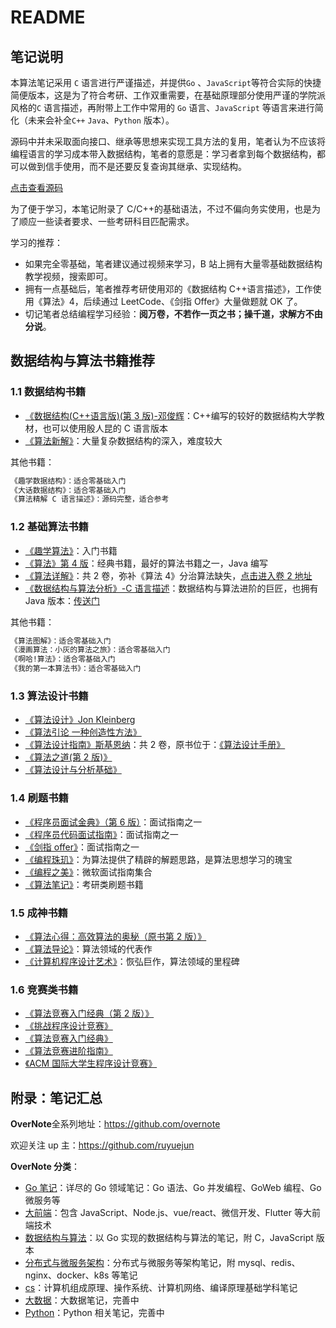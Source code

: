 # README

## 笔记说明

本算法笔记采用 `C` 语言进行严谨描述，并提供`Go` 、`JavaScript`等符合实际的快捷简便版本，这是为了符合考研、工作双重需要，在基础原理部分使用严谨的学院派风格的`C` 语言描述，再附带上工作中常用的 `Go` 语言、`JavaScript` 等语言来进行简化（未来会补全`C++` `Java`、`Python` 版本）。

源码中并未采取面向接口、继承等思想来实现工具方法的复用，笔者认为不应该将编程语言的学习成本带入数据结构，笔者的意愿是：学习者拿到每个数据结构，都可以做到信手使用，而不是还要反复查询其继承、实现结构。

[点击查看源码](https://github.com/overnote/over-algorithm/tree/master/sources)

为了便于学习，本笔记附录了 C/C++的基础语法，不过不偏向务实使用，也是为了顺应一些读者要求、一些考研科目匹配需求。

学习的推荐：

- 如果完全零基础，笔者建议通过视频来学习，B 站上拥有大量零基础数据结构教学视频，搜索即可。
- 拥有一点基础后，笔者推荐考研使用邓的《数据结构 C++语言描述》，工作使用《算法》4，后续通过 LeetCode、《剑指 Offer》大量做题就 OK 了。
- 切记笔者总结编程学习经验：**阅万卷，不若作一页之书；操千道，求解方不由分说**。

## 数据结构与算法书籍推荐

### 1.1 数据结构书籍

- [《数据结构(C++语言版)(第 3 版)-邓俊辉](https://book.douban.com/subject/25859528/)：C++编写的较好的数据结构大学教材，也可以使用殷人昆的 C 语言版本
- [《算法新解》](https://book.douban.com/subject/26931430/)：大量复杂数据结构的深入，难度较大

其他书籍：

```txt
《趣学数据结构》：适合零基础入门
《大话数据结构》：适合零基础入门
《算法精解 C 语言描述》：源码完整，适合参考
```

### 1.2 基础算法书籍

- [《趣学算法》](https://book.douban.com/subject/27109832/)：入门书籍
- [《算法》第 4 版](https://book.douban.com/subject/19952400/)：经典书籍，最好的算法书籍之一，Java 编写
- [《算法详解》](https://book.douban.com/subject/30424415/)：共 2 卷，弥补《算法 4》分治算法缺失，[点击进入卷 2 地址](https://book.douban.com/subject/35093209/)
- [《数据结构与算法分析》-C 语言描述](https://book.douban.com/subject/4924153/)：数据结构与算法进阶的巨匠，也拥有 Java 版本：[传送门](https://book.douban.com/subject/26745780/)

其他书籍：

```txt
《算法图解》：适合零基础入门
《漫画算法：小灰的算法之旅》：适合零基础入门
《啊哈!算法》：适合零基础入门
《我的第一本算法书》：适合零基础入门
```

### 1.3 算法设计书籍

- [《算法设计》Jon Kleinberg](https://book.douban.com/subject/35391618/)
- [《算法引论 一种创造性方法》](https://book.douban.com/subject/4178907/)
- [《算法设计指南》斯基恩纳](https://book.douban.com/subject/27092363/)：共 2 卷，原书位于：[《算法设计手册》](https://book.douban.com/subject/4048566/)
- [《算法之道(第 2 版)》](https://book.douban.com/subject/10564644/)
- [《算法设计与分析基础》](https://book.douban.com/subject/26337727/)

### 1.4 刷题书籍

- [《程序员面试金典》（第 6 版）](https://book.douban.com/subject/34813624/)：面试指南之一
- [《程序员代码面试指南》](https://book.douban.com/subject/26638586/)：面试指南之一
- [《剑指 offer》](https://book.douban.com/subject/27008702/)：面试指南之一
- [《编程珠玑》](https://book.douban.com/subject/3227098/)：为算法提供了精辟的解题思路，是算法思想学习的瑰宝
- [《编程之美》](https://book.douban.com/subject/3004255/)：微软面试指南集合
- [《算法笔记》](https://book.douban.com/subject/26827295/)：考研类刷题书籍

### 1.5 成神书籍

- [《算法心得：高效算法的奥秘（原书第 2 版）》](https://book.douban.com/subject/25837031/)
- [《算法导论》](https://book.douban.com/subject/1885170/)：算法领域的代表作
- [《计算机程序设计艺术》](https://book.douban.com/subject/1130500/)：恢弘巨作，算法领域的里程碑

### 1.6 竞赛类书籍

- [《算法竞赛入门经典（第 2 版）》](https://book.douban.com/subject/25902102/)
- [《挑战程序设计竞赛》](https://book.douban.com/subject/24749842/)
- [《算法竞赛入门经典》](https://book.douban.com/subject/20254543)
- [《算法竞赛进阶指南》](https://book.douban.com/subject/30136932/)
- [《ACM 国际大学生程序设计竞赛》](https://book.douban.com/subject/20505391/)

## 附录：笔记汇总

**OverNote**全系列地址：<https://github.com/overnote>

欢迎关注 up 主：<https://github.com/ruyuejun>

**OverNote 分类**：

- [Go 笔记](https://github.com/overnote/over-golang)：详尽的 Go 领域笔记：Go 语法、Go 并发编程、GoWeb 编程、Go 微服务等
- [大前端](https://github.com/overnote/over-javascript)：包含 JavaScript、Node.js、vue/react、微信开发、Flutter 等大前端技术
- [数据结构与算法](https://github.com/overnote/over-algorithm)：以 Go 实现的数据结构与算法的笔记，附 C，JavaScript 版本
- [分布式与微服务架构](https://github.com/overnote/over-server)：分布式与微服务等架构笔记，附 mysql、redis、nginx、docker、k8s 等笔记
- [cs](https://github.com/overnote/over-cs)：计算机组成原理、操作系统、计算机网络、编译原理基础学科笔记
- [大数据](https://github.com/overnote/over-bigdata)：大数据笔记，完善中
- [Python](https://github.com/overnote/over-python)：Python 相关笔记，完善中
